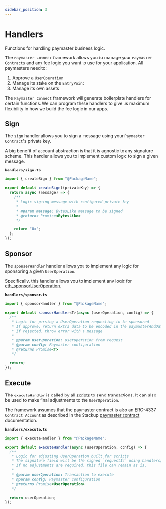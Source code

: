 ```yaml
---
sidebar_position: 3
---
```


# Handlers

Functions for handling paymaster business logic.

The `Paymaster Connect` framework allows you to manage your `Paymaster Contracts` and any fee logic you want to use for your application. All paymasters need to:

1. Approve a `UserOperation`
2. Manage its stake on the `EntryPoint`
3. Manage its own assets

The `Paymaster Connect` framework will generate boilerplate handlers for certain functions. We can program these handlers to give us maximum flexibility in how we build the fee logic in our apps.

## Sign

The `sign` handler allows you to sign a message using your `Paymaster Contract`'s private key.

A big benefit of account abstraction is that it is agnostic to any signature scheme. This handler allows you to implement custom logic to sign a given message.

**`handlers/sign.ts`**

```typescript
import { createSign } from "@PackageName";

export default createSign((privateKey) => {
  return async (message) => {
    /**
     * Logic signing message with configured private key
     *
     * @param message: BytesLike message to be signed
     * @returns Promise<BytesLike>
     */

    return "0x";
  };
});
```

## Sponsor

The `sponserHandler` handler allows you to implement any logic for sponsoring a given `UserOperation`.

Specifically, this handler allows you to implement any logic for [eth_sponsorUserOperation](./rpc-methods.md#ethsponsoruseroperation).

**`handlers/sponsor.ts`**

```typescript
import { sponsorHandler } from "@PackageName";

export default sponsorHandler<T>(async (userOperation, config) => {
  /**
   * Logic for parsing a UserOperation requesting to be sponsored
   * If approve, return extra data to be encoded in the paymasterAndData
   * If rejected, throw error with a message
   *
   * @param userOperation: UserOperation from request
   * @param config: Paymaster configuration
   * @returns Promise<T>
   */

  return;
});
```

## Execute

The `executeHandler` is called by all [scripts](./scripts.md) to send transactions. It can also be used to make final adjustments to the `UserOperation`.

The framework assumes that the paymaster contract is also an ERC-4337 `Contract Account` as described in the Stackup [paymaster contract](../contracts/paymaster) documentation.

**`handlers/execute.ts`**

```typescript
import { executeHandler } from "@PackageName";

export default executeHandler(async (userOperation, config) => {
  /**
   * Logic for adjusting UserOperation built for scripts
   * The signature field will be the signed `requestId` using handlers/sign.ts
   * If no adjustments are required, this file can remain as is.
   *
   * @param userOperation: Transaction to execute
   * @param config: Paymaster configuration
   * @returns Promise<UserOperation>
   */

  return userOperation;
});
```
